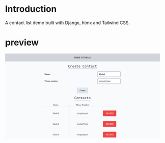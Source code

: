 # Introduction
A contact list demo built with  Django, htmx and Tailwind CSS.

# preview
![preview image](preview.png)